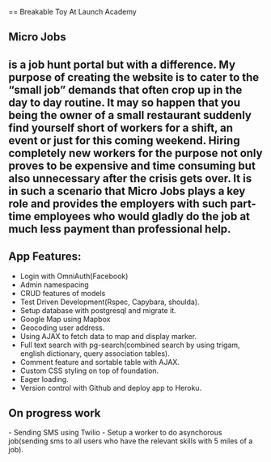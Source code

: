 == Breakable Toy At Launch Academy

<h2>Micro Jobs<h2> is a job hunt portal but with a difference.
My purpose of creating the website is to cater to the “small job” demands
that often crop up in the day to day routine. It may so happen that you being the owner
of a small restaurant suddenly find yourself short of workers for a shift,
an event or just for this coming weekend. Hiring completely new workers for the purpose
not only proves to be expensive and time consuming but also unnecessary after the crisis gets over.
It is in such a scenario that Micro Jobs plays a key role and provides the
employers with such part-time employees who would gladly do the job at much less 
payment than professional help.

<h2> App Features:</h2>

- Login with OmniAuth(Facebook)
- Admin namespacing
- CRUD features of models
- Test Driven Development(Rspec, Capybara, shoulda).
- Setup database with postgresql and migrate it.
- Google Map using Mapbox
- Geocoding user address.
- Using AJAX to fetch data to map and display marker.
- Full text search with pg-search(combined search by using trigam, english dictionary, query association tables).
- Comment feature and sortable table with AJAX.
- Custom CSS styling on top of foundation.
- Eager loading.
- Version control with Github and deploy app to Heroku.

<h2> On progress work</h2>
- Sending SMS using Twilio
- Setup a worker to do asynchorous job(sending sms to all users who have the relevant skills with 5 miles of a job).
